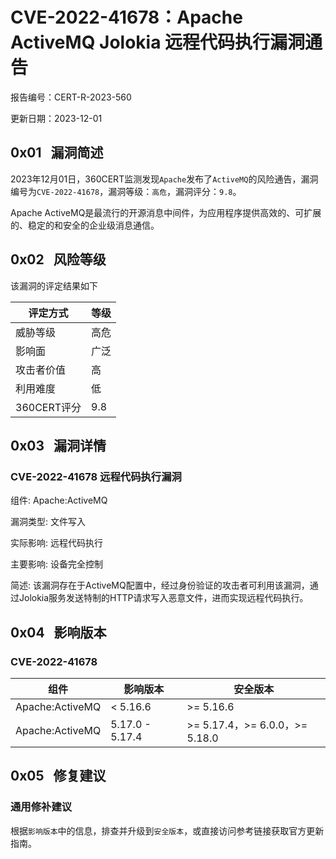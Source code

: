 # CVE-2022-41678：Apache ActiveMQ Jolokia 远程代码执行漏洞通告

报告编号：CERT-R-2023-560

更新日期：2023-12-01

## 0x01   漏洞简述

2023年12月01日，360CERT监测发现`Apache`发布了`ActiveMQ`的风险通告，漏洞编号为`CVE-2022-41678`，漏洞等级：`高危`，漏洞评分：`9.8`。

Apache ActiveMQ是最流行的开源消息中间件，为应用程序提供高效的、可扩展的、稳定的和安全的企业级消息通信。

## 0x02   风险等级

该漏洞的评定结果如下

|评定方式|等级|
|---|---|
|威胁等级|高危|
|影响面|广泛|
|攻击者价值|高|
|利用难度|低|
|360CERT评分|9.8|

## 0x03   漏洞详情

### CVE-2022-41678 远程代码执行漏洞

组件: Apache:ActiveMQ

漏洞类型: 文件写入

实际影响: 远程代码执行

主要影响: 设备完全控制

简述: 该漏洞存在于ActiveMQ配置中，经过身份验证的攻击者可利用该漏洞，通过Jolokia服务发送特制的HTTP请求写入恶意文件，进而实现远程代码执行。

## 0x04   影响版本

### CVE-2022-41678

|组件|影响版本|安全版本|
|---|---|---|
|Apache:ActiveMQ|< 5.16.6|>= 5.16.6|
|Apache:ActiveMQ|5.17.0 - 5.17.4|>= 5.17.4，>= 6.0.0，>= 5.18.0|

## 0x05   修复建议

### 通用修补建议

根据`影响版本`中的信息，排查并升级到`安全版本`，或直接访问参考链接获取官方更新指南。